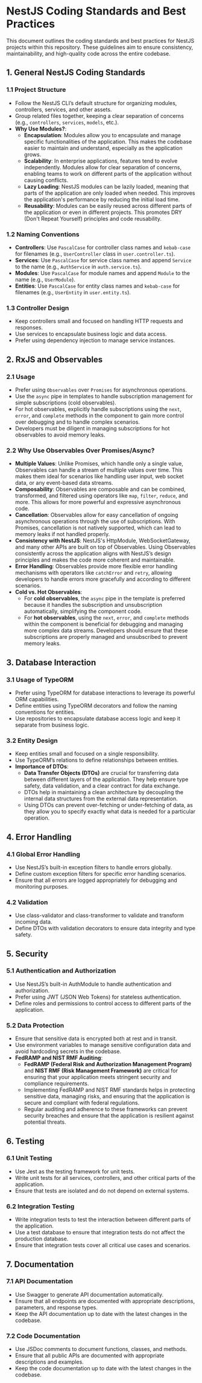 # NestJS Coding Standards and Best Practices

This document outlines the coding standards and best practices for NestJS projects within this repository. These guidelines aim to ensure consistency, maintainability, and high-quality code across the entire codebase.

## 1. General NestJS Coding Standards

### 1.1 Project Structure

- Follow the NestJS CLI’s default structure for organizing modules, controllers, services, and other assets.
- Group related files together, keeping a clear separation of concerns (e.g., `controllers`, `services`, `models`, etc.).
- **Why Use Modules?**: 
  - **Encapsulation**: Modules allow you to encapsulate and manage specific functionalities of the application. This makes the codebase easier to maintain and understand, especially as the application grows.
  - **Scalability**: In enterprise applications, features tend to evolve independently. Modules allow for clear separation of concerns, enabling teams to work on different parts of the application without causing conflicts.
  - **Lazy Loading**: NestJS modules can be lazily loaded, meaning that parts of the application are only loaded when needed. This improves the application's performance by reducing the initial load time.
  - **Reusability**: Modules can be easily reused across different parts of the application or even in different projects. This promotes DRY (Don't Repeat Yourself) principles and code reusability.

### 1.2 Naming Conventions

- **Controllers**: Use `PascalCase` for controller class names and `kebab-case` for filenames (e.g., `UserController` class in `user.controller.ts`).
- **Services**: Use `PascalCase` for service class names and append `Service` to the name (e.g., `AuthService` in `auth.service.ts`).
- **Modules**: Use `PascalCase` for module names and append `Module` to the name (e.g., `UserModule`).
- **Entities**: Use `PascalCase` for entity class names and `kebab-case` for filenames (e.g., `UserEntity` in `user.entity.ts`).

### 1.3 Controller Design

- Keep controllers small and focused on handling HTTP requests and responses.
- Use services to encapsulate business logic and data access.
- Prefer using dependency injection to manage service instances.

## 2. RxJS and Observables

### 2.1 Usage

- Prefer using `Observables` over `Promises` for asynchronous operations.
- Use the `async` pipe in templates to handle subscription management for simple subscriptions (cold observables).
- For hot observables, explicitly handle subscriptions using the `next`, `error`, and `complete` methods in the component to gain more control over debugging and to handle complex scenarios.
- Developers must be diligent in managing subscriptions for hot observables to avoid memory leaks.

### 2.2 Why Use Observables Over Promises/Async?

- **Multiple Values**: Unlike Promises, which handle only a single value, Observables can handle a stream of multiple values over time. This makes them ideal for scenarios like handling user input, web socket data, or any event-based data streams.
- **Composability**: Observables are composable and can be combined, transformed, and filtered using operators like `map`, `filter`, `reduce`, and more. This allows for more powerful and expressive asynchronous code.
- **Cancellation**: Observables allow for easy cancellation of ongoing asynchronous operations through the use of subscriptions. With Promises, cancellation is not natively supported, which can lead to memory leaks if not handled properly.
- **Consistency with NestJS**: NestJS's HttpModule, WebSocketGateway, and many other APIs are built on top of Observables. Using Observables consistently across the application aligns with NestJS’s design principles and makes the code more coherent and maintainable.
- **Error Handling**: Observables provide more flexible error handling mechanisms with operators like `catchError` and `retry`, allowing developers to handle errors more gracefully and according to different scenarios.
- **Cold vs. Hot Observables**:
  - For **cold observables**, the `async` pipe in the template is preferred because it handles the subscription and unsubscription automatically, simplifying the component code.
  - For **hot observables**, using the `next`, `error`, and `complete` methods within the component is beneficial for debugging and managing more complex data streams. Developers should ensure that these subscriptions are properly managed and unsubscribed to prevent memory leaks.

## 3. Database Interaction

### 3.1 Usage of TypeORM

- Prefer using TypeORM for database interactions to leverage its powerful ORM capabilities.
- Define entities using TypeORM decorators and follow the naming conventions for entities.
- Use repositories to encapsulate database access logic and keep it separate from business logic.

### 3.2 Entity Design

- Keep entities small and focused on a single responsibility.
- Use TypeORM’s relations to define relationships between entities.
- **Importance of DTOs**: 
  - **Data Transfer Objects (DTOs)** are crucial for transferring data between different layers of the application. They help ensure type safety, data validation, and a clear contract for data exchange.
  - DTOs help in maintaining a clean architecture by decoupling the internal data structures from the external data representation.
  - Using DTOs can prevent over-fetching or under-fetching of data, as they allow you to specify exactly what data is needed for a particular operation.

## 4. Error Handling

### 4.1 Global Error Handling

- Use NestJS’s built-in exception filters to handle errors globally.
- Define custom exception filters for specific error handling scenarios.
- Ensure that all errors are logged appropriately for debugging and monitoring purposes.

### 4.2 Validation

- Use class-validator and class-transformer to validate and transform incoming data.
- Define DTOs with validation decorators to ensure data integrity and type safety.

## 5. Security

### 5.1 Authentication and Authorization

- Use NestJS’s built-in AuthModule to handle authentication and authorization.
- Prefer using JWT (JSON Web Tokens) for stateless authentication.
- Define roles and permissions to control access to different parts of the application.

### 5.2 Data Protection

- Ensure that sensitive data is encrypted both at rest and in transit.
- Use environment variables to manage sensitive configuration data and avoid hardcoding secrets in the codebase.
- **FedRAMP and NIST RMF Auditing**:
  - **FedRAMP (Federal Risk and Authorization Management Program)** and **NIST RMF (Risk Management Framework)** are critical for ensuring that your application meets stringent security and compliance requirements.
  - Implementing FedRAMP and NIST RMF standards helps in protecting sensitive data, managing risks, and ensuring that the application is secure and compliant with federal regulations.
  - Regular auditing and adherence to these frameworks can prevent security breaches and ensure that the application is resilient against potential threats.

## 6. Testing

### 6.1 Unit Testing

- Use Jest as the testing framework for unit tests.
- Write unit tests for all services, controllers, and other critical parts of the application.
- Ensure that tests are isolated and do not depend on external systems.

### 6.2 Integration Testing

- Write integration tests to test the interaction between different parts of the application.
- Use a test database to ensure that integration tests do not affect the production database.
- Ensure that integration tests cover all critical use cases and scenarios.

## 7. Documentation

### 7.1 API Documentation

- Use Swagger to generate API documentation automatically.
- Ensure that all endpoints are documented with appropriate descriptions, parameters, and response types.
- Keep the API documentation up to date with the latest changes in the codebase.

### 7.2 Code Documentation

- Use JSDoc comments to document functions, classes, and methods.
- Ensure that all public APIs are documented with appropriate descriptions and examples.
- Keep the code documentation up to date with the latest changes in the codebase.